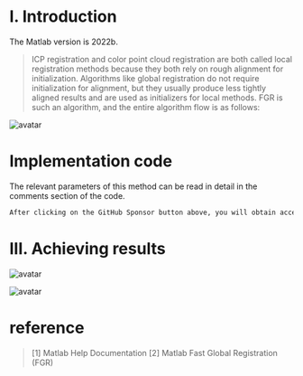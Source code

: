 #  I. Introduction 

The Matlab version is 2022b. 

>  ICP registration and color point cloud registration are both called local registration methods because they both rely on rough alignment for initialization. Algorithms like global registration do not require initialization for alignment, but they usually produce less tightly aligned results and are used as initializers for local methods. FGR is such an algorithm, and the entire algorithm flow is as follows: 

![avatar]( d249ad7d65554b28b10cba7fa4ae9d52.png) 

#  Implementation code 

The relevant parameters of this method can be read in detail in the comments section of the code. 

 ```python  
After clicking on the GitHub Sponsor button above, you will obtain access permissions to my private code repository ( https://github.com/slowlon/my_code_bar ) to view this blog code. By searching the code number of this blog, you can find the code you need, code number is: 2024020309574099800
 ```  
#  III. Achieving results 

![avatar]( d0bae324b7ad4a059c9e7ab203ed7924.png) 

 ![avatar]( 5222005eb4f5477e966a09c3d7ed727e.png) 

#  reference 

>  [1] Matlab Help Documentation [2] Matlab Fast Global Registration (FGR) 

